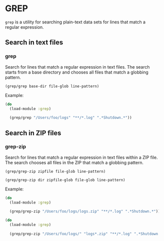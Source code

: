 # GREP

`grep` is a utility for searching plain-text data sets for lines that match a regular expression. 



## Search in text files

### grep

Search for lines that match a regular expression in text files. The search starts from a base
directory and chooses all files that match a globbing pattern.

```
(grep/grep base-dir file-glob line-pattern)
```

Example:

```clojure
(do
  (load-module :grep)
  
  (grep/grep "/Users/foo/logs" "**/*.log" ".*Shutdown.*"))
```


## Search in ZIP files

### grep-zip

Search for lines that match a regular expression in text files within a ZIP file. The search 
chooses all files in the ZIP that match a globbing pattern.

```
(grep/grep-zip zipfile file-glob line-pattern)

(grep/grep-zip dir zipfile-glob file-glob line-pattern)
```

Example:

```clojure
(do
  (load-module :grep)
  
  (grep/grep-zip "/Users/foo/logs/logs.zip" "**/*.log" ".*Shutdown.*"))
```

```clojure
(do
  (load-module :grep)
  
  (grep/grep-zip "/Users/foo/logs/" "logs*.zip" "**/*.log" ".*Shutdown.*"))
```
